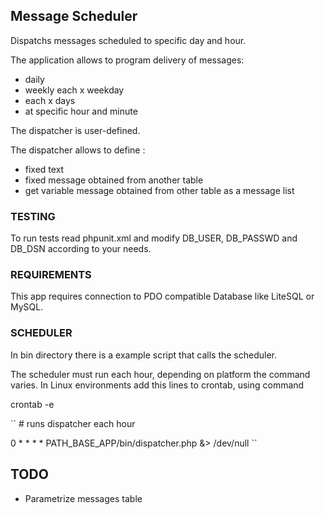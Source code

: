 ## Message Scheduler

Dispatchs messages scheduled to specific day and hour.

The application allows to program delivery of messages:
- daily
- weekly each x weekday
- each x days
- at specific hour and minute

The dispatcher is user-defined.

The dispatcher allows to define :
- fixed text
- fixed message obtained from another table 
- get variable message obtained from other table as a message list

### TESTING

To run tests read phpunit.xml and modify DB_USER, DB_PASSWD and DB_DSN according to your needs.

### REQUIREMENTS

This app requires connection to PDO compatible Database like LiteSQL or MySQL.

### SCHEDULER
In bin directory there is a example script that calls the scheduler.


The scheduler must run each hour, depending on platform the command varies. 
In Linux environments
add this lines to crontab, using command

crontab -e

``
  \# runs dispatcher each hour

  0 * * * * PATH_BASE_APP/bin/dispatcher.php &> /dev/null
``
## TODO

- Parametrize messages table